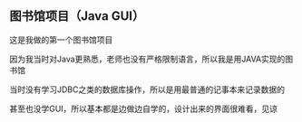 ## 图书馆项目（Java GUI）

这是我做的第一个图书馆项目

因为我当时对Java更熟悉，老师也没有严格限制语言，所以我是用JAVA实现的图书馆

当时没有学习JDBC之类的数据库操作，所以是用最普通的记事本来记录数据的

甚至也没学GUI，所以基本都是边做边自学的，设计出来的界面很难看，见谅

